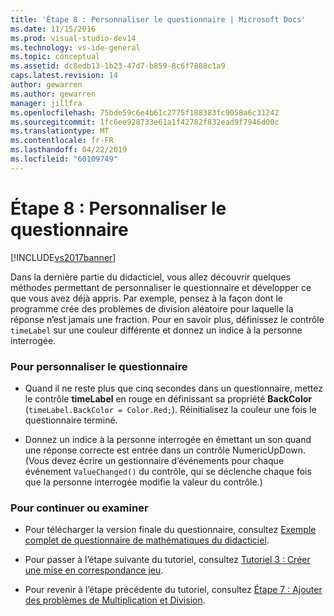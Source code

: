 ```yaml
---
title: 'Étape 8 : Personnaliser le questionnaire | Microsoft Docs'
ms.date: 11/15/2016
ms.prod: visual-studio-dev14
ms.technology: vs-ide-general
ms.topic: conceptual
ms.assetid: dc8edb13-1b23-47d7-b859-8c6f7888c1a9
caps.latest.revision: 14
author: gewarren
ms.author: gewarren
manager: jillfra
ms.openlocfilehash: 75bde59c6e4b61c2775f188383fc9058a6c31242
ms.sourcegitcommit: 1fc6ee928733e61a1f42782f832ead9f7946d00c
ms.translationtype: MT
ms.contentlocale: fr-FR
ms.lasthandoff: 04/22/2019
ms.locfileid: "60109749"
---
```

# <a name="step-8-customize-the-quiz"></a>Étape 8 : Personnaliser le questionnaire
[!INCLUDE[vs2017banner](../includes/vs2017banner.md)]

Dans la dernière partie du didacticiel, vous allez découvrir quelques méthodes permettant de personnaliser le questionnaire et développer ce que vous avez déjà appris. Par exemple, pensez à la façon dont le programme crée des problèmes de division aléatoire pour laquelle la réponse n’est jamais une fraction. Pour en savoir plus, définissez le contrôle `timeLabel` sur une couleur différente et donnez un indice à la personne interrogée.  
  
### <a name="to-customize-the-quiz"></a>Pour personnaliser le questionnaire  
  
- Quand il ne reste plus que cinq secondes dans un questionnaire, mettez le contrôle **timeLabel** en rouge en définissant sa propriété **BackColor** (`timeLabel.BackColor = Color.Red;`). Réinitialisez la couleur une fois le questionnaire terminé.  
  
- Donnez un indice à la personne interrogée en émettant un son quand une réponse correcte est entrée dans un contrôle NumericUpDown. (Vous devez écrire un gestionnaire d’événements pour chaque événement `ValueChanged()` du contrôle, qui se déclenche chaque fois que la personne interrogée modifie la valeur du contrôle.)  
  
### <a name="to-continue-or-review"></a>Pour continuer ou examiner  
  
- Pour télécharger la version finale du questionnaire, consultez [Exemple complet de questionnaire de mathématiques du didacticiel](http://code.msdn.microsoft.com/Complete-Math-Quiz-8581813c).  
  
- Pour passer à l’étape suivante du tutoriel, consultez [Tutoriel 3 : Créer une mise en correspondance jeu](../ide/tutorial-3-create-a-matching-game.md).  
  
- Pour revenir à l’étape précédente du tutoriel, consultez [Étape 7 : Ajouter des problèmes de Multiplication et Division](../ide/step-7-add-multiplication-and-division-problems.md).
